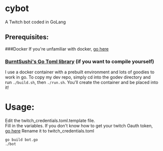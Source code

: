 # cybot
A Twitch bot coded in GoLang

## Prerequisites:

###Docker 
If you're unfamiliar with docker, [go here](https://docs.docker.com/engine/installation/)

### [BurntSushi's Go Toml library](https://github.com/BurntSushi/toml/) (if you want to compile yourself)


I use a docker container with a prebuilt environment and lots of goodies to work in go.
To copy my dev repo, simply cd into the godev directory and run `./build.sh`, then `./run.sh`.
You'll create the container and be placed into it!

# Usage:

Edit the twitch_credentials.toml.template file.  
Fill in the variables. If you don't know how to get your twitch Oauth token, [go here](http://www.twitchapps.com/tmi/)
Rename it to twitch_credentials.toml  

`go build bot.go`  
`./bot`  

